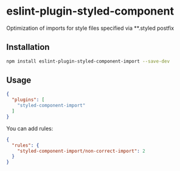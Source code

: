 # eslint-plugin-styled-component
Optimization of imports for style files specified via **.styled postfix

## Installation

```sh
npm install eslint-plugin-styled-component-import --save-dev
```

## Usage

```json
{
  "plugins": [
    "styled-component-import"
  ]
}
```

You can add rules:

```json
{
  "rules": {
    "styled-component-import/non-correct-import": 2
  }
}
```
